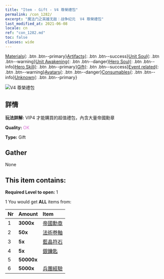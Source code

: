 ```yaml
---
title: "Item - Gift - V4 尊榮禮包"
permalink: /con_1282/
excerpt: "魔法门之英雄无敌：战争纪元  V4 尊榮禮包"
last_modified_at: 2021-06-08
locale: cn
ref: "con_1282.md"
toc: false
classes: wide
---
```

 [Materials](/ItemsCN/){: .btn .btn--primary}[Artifacts](/ItemsCN/Artifacts/){: .btn .btn--success}[Unit Soul](/ItemsCN/UnitSoul/){: .btn .btn--warning}[Unit Awakening](/ItemsCN/UnitAwakening/){: .btn .btn--danger}[Hero Soul](/ItemsCN/HeroSoul/){: .btn .btn--info}[Hero Skill](/ItemsCN/HeroSkill/){: .btn .btn--primary}[Gift](/ItemsCN/Gift/){: .btn .btn--success}[Event related](/ItemsCN/Events/){: .btn .btn--warning}[Avatars](/ItemsCN/Avatars/){: .btn .btn--danger}[Consumables](/ItemsCN/Consumables/){: .btn .btn--info}[Unknown](/ItemsCN/Unknown/){: .btn .btn--primary}

 ![V4 尊榮禮包](/images/t/i_905004.png)

## 詳情
 **玩法詳解:** VIP4 才能購買的超值禮包，內含大量帝國勳章

 **Quality:** <span style="color: #DA70D6">OK</span>

 **Type:** Gift

## Gather

  None

## This item contains:

 **Required Level to open:** 1

 1 You would get **ALL** items  from:

  | Nr | Amount |     Item    |
  |:---|:-------|:------------|
  | 1 |  **3000x** | [帝國勳章](/cn/Items/con_904/) |  | 
  | 2 |  **50x** | [法術卷軸](/cn/Items/con_694/) |  | 
  | 3 |  **5x** | [藍晶符石](/cn/Items/con_716/) |  | 
  | 4 |  **5x** | [銀鑰匙](/cn/Items/con_693/) |  | 
  | 5 |  **50000x** | <i class="fas fa-coins"/> |  | 
  | 6 |  **5000x** | [兵團經驗](/cn/Items/con_902/) |  | 
